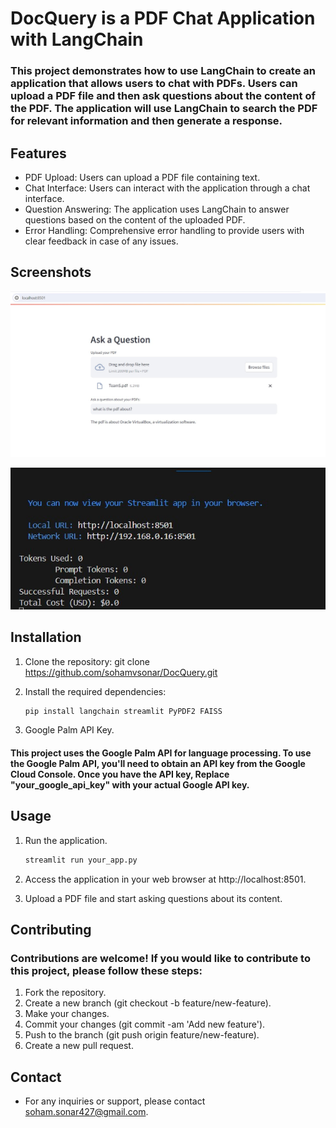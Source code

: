 # DocQuery is a PDF Chat Application with LangChain

### This project demonstrates how to use LangChain to create an application that allows users to chat with PDFs. Users can upload a PDF file and then ask questions about the content of the PDF. The application will use LangChain to search the PDF for relevant information and then generate a response.

## Features
- PDF Upload: Users can upload a PDF file containing text.
- Chat Interface: Users can interact with the application through a chat interface.
- Question Answering: The application uses LangChain to answer questions based on the content of the uploaded PDF.
- Error Handling: Comprehensive error handling to provide users with clear feedback in case of any issues.

## Screenshots

![](https://github.com/sohamvsonar/DocQuery/blob/main/SS1.jpg)

![](https://github.com/sohamvsonar/DocQuery/blob/main/SS2.jpg)

## Installation

1. Clone the repository:
    git clone https://github.com/sohamvsonar/DocQuery.git

2. Install the required dependencies:
    ```bash
    pip install langchain streamlit PyPDF2 FAISS

3. Google Palm API Key.
#### This project uses the Google Palm API for language processing. To use the Google Palm API, you'll need to obtain an API key from   the Google Cloud Console. Once you have the API key, Replace "your_google_api_key" with your actual Google API key.

## Usage

1. Run the application.
    ```bash
    streamlit run your_app.py

2. Access the application in your web browser at http://localhost:8501.

3. Upload a PDF file and start asking questions about its content.

## Contributing
### Contributions are welcome! If you would like to contribute to this project, please follow these steps:

1. Fork the repository.
2. Create a new branch (git checkout -b feature/new-feature).
3. Make your changes.
4. Commit your changes (git commit -am 'Add new feature').
5. Push to the branch (git push origin feature/new-feature).
6. Create a new pull request.

## Contact
- For any inquiries or support, please contact soham.sonar427@gmail.com.
